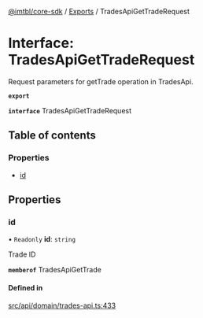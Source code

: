 [@imtbl/core-sdk](../README.md) / [Exports](../modules.md) / TradesApiGetTradeRequest

# Interface: TradesApiGetTradeRequest

Request parameters for getTrade operation in TradesApi.

**`export`** 

**`interface`** TradesApiGetTradeRequest

## Table of contents

### Properties

- [id](TradesApiGetTradeRequest.md#id)

## Properties

### id

• `Readonly` **id**: `string`

Trade ID

**`memberof`** TradesApiGetTrade

#### Defined in

[src/api/domain/trades-api.ts:433](https://github.com/immutable/imx-core-sdk/blob/7204457/src/api/domain/trades-api.ts#L433)
